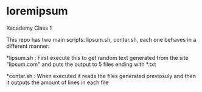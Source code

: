 # loremipsum
Xacademy Class 1

This repo has two main scripts: lipsum.sh, contar.sh, each one behaves in a different manner:

*lipsum.sh : First execute this to get random text generated from the site "lipsum.com" and puts the output to 5 files ending with *.txt

*contar.sh : When executed it reads the files generated previosuly and then it outputs the amount of lines in each file
